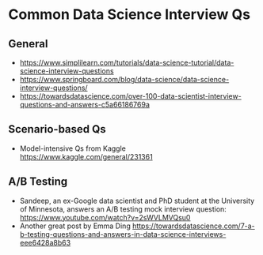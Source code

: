 
# Common Data Science Interview Qs

## General 
- https://www.simplilearn.com/tutorials/data-science-tutorial/data-science-interview-questions
- https://www.springboard.com/blog/data-science/data-science-interview-questions/
- https://towardsdatascience.com/over-100-data-scientist-interview-questions-and-answers-c5a66186769a

## Scenario-based Qs
- Model-intensive Qs from Kaggle https://www.kaggle.com/general/231361

## A/B Testing
- Sandeep, an ex-Google data scientist and PhD student at the University of Minnesota, answers an A/B testing mock interview question: https://www.youtube.com/watch?v=2sWVLMVQsu0 
- Another great post by Emma Ding https://towardsdatascience.com/7-a-b-testing-questions-and-answers-in-data-science-interviews-eee6428a8b63
